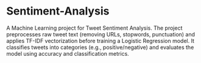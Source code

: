 # Sentiment-Analysis
A Machine Learning project for Tweet Sentiment Analysis. The project preprocesses raw tweet text (removing URLs, stopwords, punctuation) and applies TF-IDF vectorization before training a Logistic Regression model. It classifies tweets into categories (e.g., positive/negative) and evaluates the model using accuracy and classification metrics.
